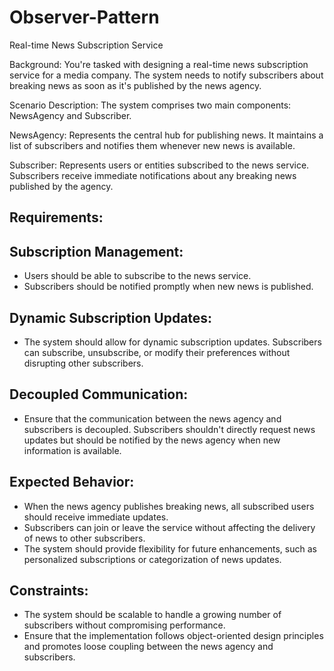 # Observer-Pattern

Real-time News Subscription Service

Background: You're tasked with designing a real-time news subscription service for a media company. The system needs to notify subscribers about breaking news as soon as it's published by the news agency.

Scenario Description: The system comprises two main components: NewsAgency and Subscriber.

NewsAgency: Represents the central hub for publishing news. It maintains a list of subscribers and notifies them whenever new news is available.

Subscriber: Represents users or entities subscribed to the news service. Subscribers receive immediate notifications about any breaking news published by the agency.

## Requirements:
## Subscription Management:
- Users should be able to subscribe to the news service.
- Subscribers should be notified promptly when new news is published.

## Dynamic Subscription Updates:
- The system should allow for dynamic subscription updates. Subscribers can subscribe, unsubscribe, or modify their preferences without disrupting other subscribers.

## Decoupled Communication:
- Ensure that the communication between the news agency and subscribers is decoupled. Subscribers shouldn't directly request news updates but should be notified by the news agency when new information is available.

## Expected Behavior:
- When the news agency publishes breaking news, all subscribed users should receive immediate updates.
- Subscribers can join or leave the service without affecting the delivery of news to other subscribers.
- The system should provide flexibility for future enhancements, such as personalized subscriptions or categorization of news updates.

## Constraints:
- The system should be scalable to handle a growing number of subscribers without compromising performance.
- Ensure that the implementation follows object-oriented design principles and promotes loose coupling between the news agency and subscribers.
